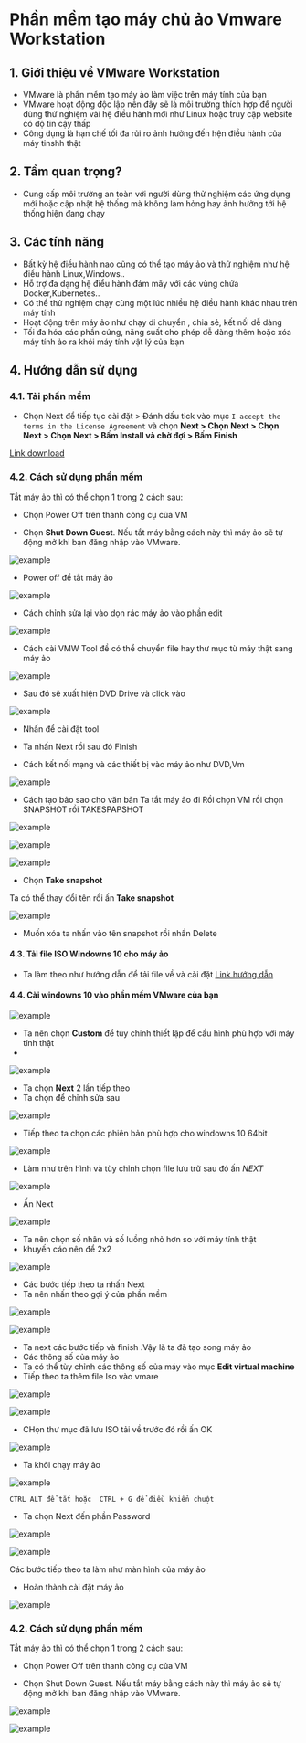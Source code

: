# Phần mềm tạo máy chủ ảo Vmware Workstation 
## 1. Giới thiệu về VMware Workstation
- VMware là phần mềm tạo máy ảo làm việc trên máy tính của bạn 
- VMware hoạt động độc lập nên đây sẽ là môi trường thích hợp để người dùng thử nghiệm vài hệ điều hành mới như Linux hoặc truy cập website có độ tin cậy thấp 
- Công dụng là hạn chế tối đa rủi ro ảnh hưởng đến hện điều hành của máy tinshh thật 
## 2. Tầm quan trọng?
- Cung cấp môi trường an toàn với người dùng thử nghiệm các ứng dụng mới hoặc cập nhật  hệ thống mà không làm hỏng hay ảnh hưởng tới hệ thống hiện đang chạy 

## 3. Các tính năng
- Bất kỳ hệ điều hành nao cũng có thể tạo máy ảo và thử nghiệm như hệ điều hành Linux,Windows..
- Hỗ trợ đa dạng hệ điều hành đám mây với các vùng chứa Docker,Kubernetes..
- Có thể thử nghiệm chạy cùng một lúc nhiều hệ điều hành khác nhau trên máy tính 
- Hoạt động trên máy ảo như chạy di chuyển , chia sẻ, kết nối dễ dàng 
- Tối đa hóa các phần cứng, năng suất cho phép dễ dàng thêm hoặc xóa máy tính ảo ra khỏi máy tính vật lý của bạn 
## 4. Hướng dẫn sử dụng 
### 4.1. Tải phần mềm 
- Chọn Next để tiếp tục cài đặt > Đánh dấu tick vào mục `I accept the terms in the License Agreement` và chọn **Next > Chọn Next > Chọn Next > Chọn Next > Bấm Install và chờ đợi > Bấm Finish**

[Link download]( https://download.com.vn/download/vmware-workstation-8587?linkid=83201)

### 4.2. Cách sử dụng phần mềm  
Tắt máy ảo thì có thể chọn 1 trong 2 cách sau:
- Chọn Power Off trên thanh công cụ của VM

- Chọn **Shut Down Guest**. Nếu tắt máy bằng cách này thì máy ảo sẽ tự động mở khi bạn đăng nhập vào VMware.

![example](/ANH/Screenshot_51.png)

- Power off để tắt máy ảo 

![example](/ANH/Screenshot_52.png)

- Cách chỉnh sửa lại vào dọn rác máy ảo vào phần edit

![example](/ANH/Screenshot_69.png)

- Cách cài VMW Tool đề có thể chuyển file hay thư mục từ máy thật sang máy ảo 

![example](/ANH/Screenshot_70.png)

- Sau đó sẽ xuất hiện DVD Drive  và click vào

![example](/ANH/Screenshot_71.png)

- Nhấn để cài đặt tool
- Ta nhấn Next rồi sau đó FInish 
 
- Cách kết nối mạng và các thiết bị vào máy ảo như DVD,Vm  

![example](/ANH/Screenshot_72.png)


- Cách tạo bảo sao cho văn bản 
Ta tắt máy ảo đi 
Rồi chọn VM rồi chọn SNAPSHOT rồi TAKESPAPSHOT

![example](/ANH/Screenshot_73.png) 


![example](/ANH/Screenshot_74.png)


![example](/ANH/Screenshot_75.png)

- Chọn **Take snapshot**
 
Ta có thể thay đổi tên rồi ấn **Take snapshot**

![example](/ANH/Screenshot_76.png)

- Muốn xóa ta nhấn vào tên snapshot  rồi nhấn Delete



#### 4.3. Tải file ISO Windowns 10 cho máy ảo 
- Ta làm theo như hướng dẫn để tải file về và cài đặt 
[Link hướng dẫn](https://www.youtube.com/watch?v=sL0UMOAMXLA&t=0s)
#### 4.4.  Cài windowns 10  vào phần mềm VMware của bạn 

![example](/ANH/Screenshot_53.png)

- Ta nên chọn **Custom** để tùy chỉnh thiết lập để cấu hình phù hợp với máy tính thật 
- 
![example](/ANH/Screenshot_54.png)

- Ta chọn **Next** 2 lần tiếp theo 
- Ta chọn để chỉnh sửa sau 

![example](/ANH/Screenshot_55.png)

- Tiếp theo ta chọn các phiên bản phù hợp cho windowns 10 64bit 

![example](/ANH/Screenshot_56.png)

- Làm như trên hình và tùy chỉnh chọn file lưu trữ sau đó ấn *NEXT*

![example](/ANH/Screenshot_57.png)
- Ấn Next

![example](/ANH/Screenshot_58.png)
- Ta nên chọn số nhân và số luồng nhỏ hơn so với máy tính thật 
- khuyến cáo nên để 2x2

![example](/ANH/Screenshot_59.png)

- Các bước tiếp theo ta nhấn Next 
- Ta nên nhấn theo gợi ý của phần mềm 

![example](/ANH/Screenshot_60.png)

![example](/ANH/Screenshot_61.png)
- Ta next các bước tiếp và finish .Vậy là ta đã tạo song máy ảo 
- Các thông số của máy ảo 
- Ta có thể tùy chỉnh các thông số của máy vào mục **Edit virtual machine** 
- Tiếp theo ta thêm file Iso vào vmare

![example](/ANH/Screenshot_61.png)

![example](/ANH/Screenshot_62.png)

- CHọn thư mục đã lưu ISO tải về trước đó rồi ấn OK

 ![example](/ANH/Screenshot_64.png)

- Ta khởi chạy máy ảo 

![example](/ANH/Screenshot_65.png)

``CTRL ALT để tắt hoặc 
  CTRL + G để điều khiển chuột ``

- Ta chọn Next đến phần Password 

![example](/ANH/Screenshot_66.png) 


![example](/ANH/Screenshot_67.png)

Các bước tiếp theo ta làm như màn hình của máy ảo 

- Hoàn thành cài đặt máy ảo 

![example](/ANH/Screenshot_68.png)

### 4.2. Cách sử dụng phần mềm  
Tắt máy ảo thì có thể chọn 1 trong 2 cách sau:
- Chọn Power Off trên thanh công cụ của VM

- Chọn Shut Down Guest. Nếu tắt máy bằng cách này thì máy ảo sẽ tự động mở khi bạn đăng nhập vào VMware.

![example](/ANH/Screenshot_51.png)


![example](/ANH/Screenshot_52.png)

